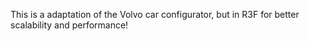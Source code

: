 This is a adaptation of the Volvo car configurator, but in R3F for better scalability and performance!
